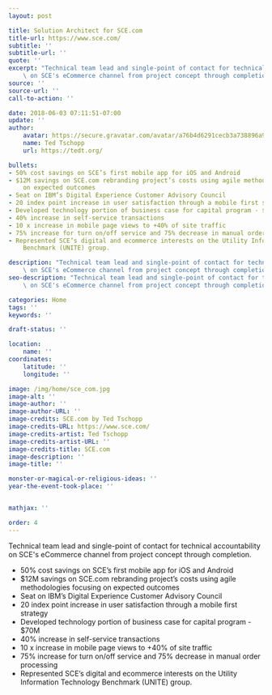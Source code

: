 ```yaml
---
layout: post

title: Solution Architect for SCE.com
title-url: https://www.sce.com/
subtitle: ''
subtitle-url: ''
quote: ''
excerpt: "Technical team lead and single-point of contact for technical accountability\
    \ on SCE's eCommerce channel from project concept through completion.   \n"
source: ''
source-url: ''
call-to-action: ''

date: 2018-06-03 07:11:51-07:00
update: ''
author:
    avatar: https://secure.gravatar.com/avatar/a76b4d6291cecb3a738896a971bfb903?s=512&d=mp&r=g
    name: Ted Tschopp
    url: https://tedt.org/

bullets:
- 50% cost savings on SCE’s first mobile app for iOS and Android
- $12M savings on SCE.com rebranding project’s costs using agile methodologies focusing
    on expected outcomes
- Seat on IBM’s Digital Experience Customer Advisory Council
- 20 index point increase in user satisfaction through a mobile first strategy
- Developed technology portion of business case for capital program - $70M
- 40% increase in self-service transactions
- 10 x increase in mobile page views to +40% of site traffic
- 75% increase for turn on/off service and 75% decrease in manual order processing
- Represented SCE’s digital and ecommerce interests on the Utility Information Technology
    Benchmark (UNITE) group.

description: "Technical team lead and single-point of contact for technical accountability\
    \ on SCE's eCommerce channel from project concept through completion.   \n"
seo-description: "Technical team lead and single-point of contact for technical accountability\
    \ on SCE's eCommerce channel from project concept through completion.  \n"

categories: Home
tags: ''
keywords: ''

draft-status: ''

location:
    name: ''
coordinates:
    latitude: ''
    longitude: ''

image: /img/home/sce_com.jpg
image-alt: ''
image-author: ''
image-author-URL: ''
image-credits: SCE.com by Ted Tschopp
image-credits-URL: https://www.sce.com/
image-credits-artist: Ted Tschopp
image-credits-artist-URL: ''
image-credits-title: SCE.com
image-description: ''
image-title: ''

monster-or-magical-or-religious-ideas: ''
year-the-event-took-place: ''


mathjax: ''

order: 4
---
```



Technical team lead and single-point of contact for technical accountability on SCE's eCommerce channel from project concept through completion. 
* 50% cost savings on SCE’s first mobile app for iOS and Android
* $12M savings on SCE.com rebranding project’s costs using agile methodologies focusing on expected outcomes
* Seat on IBM’s Digital Experience Customer Advisory Council
* 20 index point increase in user satisfaction through a mobile first strategy
* Developed technology portion of business case for capital program - $70M
* 40% increase in self-service transactions
* 10 x increase in mobile page views to +40% of site traffic
* 75% increase for turn on/off service and 75% decrease in manual order processing
* Represented SCE’s digital and ecommerce interests on the Utility Information Technology Benchmark (UNITE) group.





